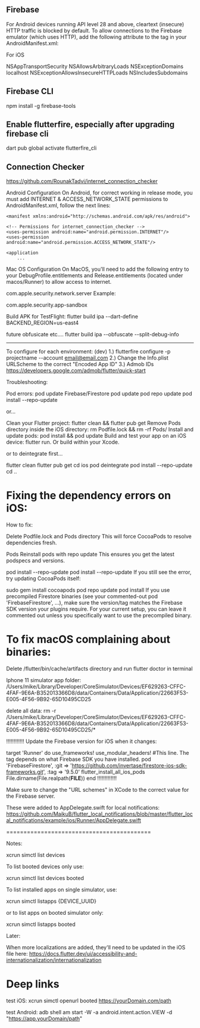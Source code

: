 ## Firebase

For Android devices running API level 28 and above, cleartext (insecure) HTTP traffic is blocked by default. To allow connections to the Firebase emulator (which uses HTTP), add the following attribute to the <application> tag in your AndroidManifest.xml:
<application
    android:label="My App"
    android:icon="@mipmap/ic_launcher"
    android:usesCleartextTraffic="true">
    <!-- ... existing configuration ... -->
</application>

For iOS
<!-- filepath: ios/Runner/Info.plist -->
<key>NSAppTransportSecurity</key>
	<dict>
			<key>NSAllowsArbitraryLoads</key>
			<true/>
			<key>NSExceptionDomains</key>
			<dict>
					<key>localhost</key>
					<dict>
							<key>NSExceptionAllowsInsecureHTTPLoads</key>
							<true/>
							<key>NSIncludesSubdomains</key>
							<true/>
					</dict>
			</dict>
	</dict>


## Firebase CLI
npm install -g firebase-tools

## Enable flutterfire, especially after upgrading firebase cli
dart pub global activate flutterfire_cli

## Connection Checker

https://github.com/RounakTadvi/internet_connection_checker

Android Configuration
On Android, for correct working in release mode, you must add INTERNET & ACCESS_NETWORK_STATE permissions to AndroidManifest.xml, follow the next lines:

    <manifest xmlns:android="http://schemas.android.com/apk/res/android">
    
    <!-- Permissions for internet_connection_checker -->
    <uses-permission android:name="android.permission.INTERNET"/>
    <uses-permission android:name="android.permission.ACCESS_NETWORK_STATE"/>
    
    <application
        ...
Mac OS Configuration
On MacOS, you'll need to add the following entry to your DebugProfile.entitlements and Release.entitlements (located under macos/Runner) to allow access to internet.

  <key>com.apple.security.network.server</key>
  <true/>
Example:

  <plist version="1.0">
    <dict>
	    <key>com.apple.security.app-sandbox</key>
	    <true/>
    </dict>
  </plist>







Build APK for TestFlight:
flutter build ipa --dart-define BACKEND_REGION=us-east4

future obfusicate etc....
flutter build ipa --obfuscate --split-debug-info

-----------------------------------------

To configure for each environment:
(dev)
1.) flutterfire configure -p projectname --account email@email.com
2.) Change the Info.plist URLScheme to the correct "Encoded App ID"
3.) Admob IDs
https://developers.google.com/admob/flutter/quick-start

Troubleshooting:

Pod errors:
pod update Firebase/Firestore
pod update
pod repo update
pod install --repo-update

or...

Clean your Flutter project: flutter clean && flutter pub get
Remove Pods directory inside the iOS directory: rm Podfile.lock && rm -rf Pods/
Install and update pods: pod install && pod update
Build and test your app on an iOS device: flutter run. Or build within your Xcode.

or to deintegrate first...

flutter clean flutter pub get cd ios pod deintegrate pod install --repo-update cd ..

# Fixing the dependency errors on iOS:
How to fix:

Delete Podfile.lock and Pods directory
This will force CocoaPods to resolve dependencies fresh.

Pods
Reinstall pods with repo update
This ensures you get the latest podspecs and versions.

pod install --repo-update
pod install --repo-update
If you still see the error, try updating CocoaPods itself:

sudo gem install cocoapods
pod repo update
pod install
If you use precompiled Firestore binaries (see your commented-out pod 'FirebaseFirestore', ...), make sure the version/tag matches the Firebase SDK version your plugins require.
For your current setup, you can leave it commented out unless you specifically want to use the precompiled binary.


# To fix macOS complaining about binaries:
Delete /flutter/bin/cache/artifacts directory and run flutter doctor in terminal


Iphone 11 simulator app folder:
/Users/mike/Library/Developer/CoreSimulator/Devices/EF629263-CFFC-4FAF-9E6A-B352013366D8/data/Containers/Data/Application/22663F53-E005-4F56-9B92-65D10495CD25

delete all data:
rm -r /Users/mike/Library/Developer/CoreSimulator/Devices/EF629263-CFFC-4FAF-9E6A-B352013366D8/data/Containers/Data/Application/22663F53-E005-4F56-9B92-65D10495CD25/*


!!!!!!!!!!!!
Update the Firebase version for iOS when it changes:

target 'Runner' do
  use_frameworks!
  use_modular_headers!
  #This line. The tag depends on what Firebase SDK you have installed.
  pod 'FirebaseFirestore', :git => 'https://github.com/invertase/firestore-ios-sdk-frameworks.git', :tag => '9.5.0'
  flutter_install_all_ios_pods File.dirname(File.realpath(__FILE__))
end
!!!!!!!!!!!!!






Make sure to change the "URL schemes" in XCode to the correct value for the Firebase server.

These were added to AppDelegate.swift for local notifications:
https://github.com/MaikuB/flutter_local_notifications/blob/master/flutter_local_notifications/example/ios/Runner/AppDelegate.swift





==========================================

Notes: 

xcrun simctl list devices

To list booted devices only use:

xcrun simctl list devices booted

To list installed apps on single simulator, use:

xcrun simctl listapps {DEVICE_UUID}

or to list apps on booted simulator only:

xcrun simctl listapps booted




Later:

When more localizations are added, they'll need to be updated in the iOS file here:
https://docs.flutter.dev/ui/accessibility-and-internationalization/internationalization


# Deep links

test iOS:
xcrun simctl openurl booted https://yourDomain.com/path

test Android:
adb shell am start -W -a android.intent.action.VIEW -d "https://app.yourDomain/path"